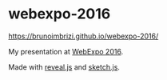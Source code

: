 # webexpo-2016

https://brunoimbrizi.github.io/webexpo-2016/

My presentation at [WebExpo 2016](https://webexpo.net/prague2016/).

Made with [reveal.js](https://github.com/hakimel/reveal.js/) and [sketch.js](https://soulwire.github.io/sketch.js/).

